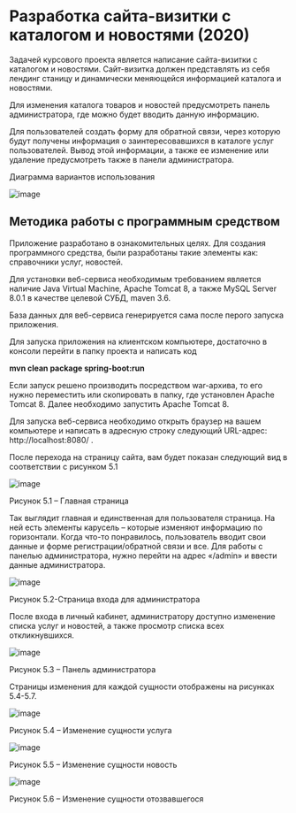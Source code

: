 # Разработка сайта-визитки с каталогом и новостями (2020)

Задачей курсового проекта является написание сайта-визитки с каталогом и новостями. Сайт-визитка должен представлять из себя лендинг станицу и динамически меняющейся информацией каталога и новостями.

Для изменения каталога товаров и новостей предусмотреть панель администратора, где можно будет вводить данную информацию.

Для пользователей создать форму для обратной связи, через которую будут получены информация о заинтересовавшихся в каталоге услуг пользователей. Вывод этой информации, а также ее изменение или удаление предусмотреть также в панели администратора.

Диаграмма вариантов использования

![image](https://github.com/Evgescha/2011-2363.-Business-card-site-with-catalog-and-news/assets/38140129/7cdb2496-ca2b-4c81-b4f2-beb3f258f150)

## Методика работы с программным средством

Приложение разработано в ознакомительных целях. Для создания программного средства, были разработаны такие элементы как: справочники услуг, новостей.

Для установки веб-сервиса необходимым требованием является наличие Java Virtual Machine, Apache Tomcat 8, а также MySQL Server 8.0.1 в качестве целевой СУБД, maven 3.6. 

База данных для веб-сервиса генерируется сама после перого запуска приложения. 

Для запуска приложения на клиентском компьютере, достаточно в консоли перейти в папку проекта и написать код

**mvn clean package spring-boot:run**

Если запуск решено производить посредством war-архива, то его нужно переместить или скопировать в папку, где установлен Apache Tomcat 8. Далее необходимо запустить Apache Tomcat 8.

Для запуска веб-сервиса необходимо  открыть браузер на вашем компьютере и написать в адресную строку следующий URL-адрес: http://localhost:8080/ .

После перехода на страницу сайта, вам будет показан следующий вид в соответствии с рисунком 5.1

![image](https://github.com/Evgescha/2011-2363.-Business-card-site-with-catalog-and-news/assets/38140129/e5aba358-6de1-4fbc-a957-79150158554e)

Рисунок 5.1 – Главная страница

Так выглядит главная и единственная для пользователя страница. На ней есть элементы карусель – которые изменяют информацию по горизонтали. 
Когда что-то понравилось, пользователь вводит свои данные и форме регистрации/обратной связи и все.
Для работы с панелью администратора, нужно перейти на адрес «/admin» и ввести данные администратора.
 
 ![image](https://github.com/Evgescha/2011-2363.-Business-card-site-with-catalog-and-news/assets/38140129/db4c0aa5-697e-4f51-912f-f28573efcec9)

Рисунок 5.2-Страница входа для администратора

После входа в  личный кабинет, администратору доступно изменение списка услуг и новостей, а также просмотр списка всех откликнувшихся.
 
 ![image](https://github.com/Evgescha/2011-2363.-Business-card-site-with-catalog-and-news/assets/38140129/8ae8ef0e-2ad9-45fd-ada2-36ef100e07df)

Рисунок 5.3 – Панель администратора

Страницы изменения для каждой сущности отображены на рисунках 5.4-5.7.
 
 ![image](https://github.com/Evgescha/2011-2363.-Business-card-site-with-catalog-and-news/assets/38140129/c37af97d-c138-4815-bb37-f84685fe78c7)

Рисунок 5.4 – Изменение сущности услуга
 
 ![image](https://github.com/Evgescha/2011-2363.-Business-card-site-with-catalog-and-news/assets/38140129/9ae04166-127a-4c3f-9f6b-e936a6486431)

Рисунок 5.5 – Изменение сущности новость
 
 ![image](https://github.com/Evgescha/2011-2363.-Business-card-site-with-catalog-and-news/assets/38140129/c569c9eb-44c3-4c57-b7ad-3ee1b241c6f9)

Рисунок 5.6 – Изменение сущности отозвавшегося

